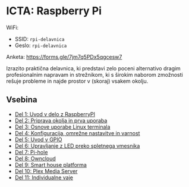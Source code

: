 # ICTA: Raspberry Pi

WiFi:
- SSID: `rpi-delavnica`
- Geslo: `rpi-delavnica`

Anketa: https://forms.gle/7jm7q5PDx5qgcesw7

Izrazito praktična delavnica, ki predstavi zelo poceni alternativo dragim profesionalnim napravam in strežnikom, ki s širokim naborom zmožnosti rešuje probleme in najde prostor v (skoraj) vsakem okolju.

## Vsebina
- [Del 1: Uvod v delo z RaspberryPI](./01_del_uvod_v_rpi/README.md)
- [Del 2: Priprava okolja in prva uporaba](./02_del_priprava_okolja/README.md)
- [Del 3: Osnove uporabe Linux terminala](./03_del_osnove_linux/README.md)
- [Del 4: Konfiguracija, omrežne nastavitve in varnost](./04_del_konfiguracija_in_varnost/README.md)
- [Del 5: Uvod v GPIO](./05_del_uvod_v_gpio/README.md)
- [Del 6: Upravljanje z LED preko spletnega vmesnika](./06_del_upravljanje_z_led_spletno/README.md)
- [Del 7: Pi-hole](./07_del_pi_hole/README.md)
- [Del 8: Owncloud](./08_del_owncloud/README.md)
- [Del 9: Smart house platforma](./09_del_smart_house_platforma/README.md)
- [Del 10: Plex Media Server](./10_Plex_Media_Server/README.md)
- [Del 11: Individualne vaje](./11_del_individualne_vaje/README.md)
